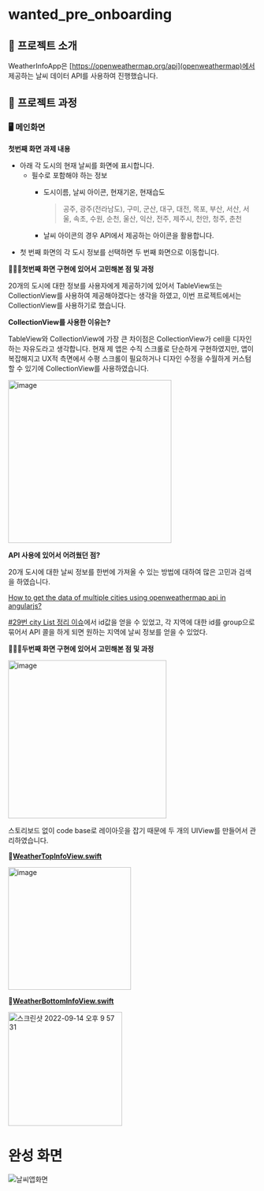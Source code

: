 # wanted_pre_onboarding

## 🎤 프로젝트 소개

WeatherInfoApp은 [https://openweathermap.org/api](openweathermap)에서 제공하는 날씨 데이터 API를 사용하여 진행했습니다.


## 🚌 프로젝트 과정

### **🖥 메인화면**

**첫번째 화면 과제 내용**

- 아래 각 도시의 현재 날씨를 화면에 표시합니다.
    - 필수로 포함해야 하는 정보
        - 도시이름, 날씨 아이콘, 현재기온, 현재습도
            
            > 공주, 광주(전라남도), 구미, 군산, 대구, 대전, 목포, 부산, 서산, 서울, 속초, 수원, 순천, 울산, 익산, 전주, 제주시, 천안, 청주, 춘천
            > 
        - 날씨 아이콘의 경우 API에서 제공하는 아이콘을 활용합니다.
- 첫 번째 화면의 각 도시 정보를 선택하면 두 번째 화면으로 이동합니다.

**🙇🏻‍♂️첫번째 화면 구현에 있어서 고민해본 점 및 과정**

20개의 도시에 대한 정보를 사용자에게 제공하기에 있어서 TableView또는 CollectionView를 사용하여 제공해야겠다는 생각을 하였고, 이번 프로젝트에서는 CollectionView를 사용하기로 했습니다.

**CollectionView를 사용한 이유는?**

TableView와 CollectionView에 가장 큰 차이점은 CollectionView가 cell을 디자인하는 자유도라고 생각합니다.
현재 제 앱은 수직 스크롤로 단순하게 구현하였지만, 앱이 복잡해지고 UX적 측면에서 수평 스크롤이 필요하거나 디자인 수정을 수월하게 커스텀할 수 있기에 CollectionView를 사용하였습니다.

<img width="331" alt="image" src="https://user-images.githubusercontent.com/69107255/190030539-24fa661e-8244-4a73-9d19-6241b467e309.png">

**API 사용에 있어서 어려웠던 점?**

20개 도시에 대한 날씨 정보를 한번에 가져올 수 있는 방법에 대하여 많은 고민과 검색을 하였습니다.

[How to get the data of multiple cities using openweathermap api in angularjs?](https://stackoverflow.com/questions/39053305/how-to-get-the-data-of-multiple-cities-using-openweathermap-api-in-angularjs/72177084#72177084)

[#29번 city List 정리 이슈](https://github.com/Jangilkyu/wanted_pre_onboarding/issues/29)에서 id값을 얻을 수 있었고, 각 지역에 대한 id를 group으로 묶어서 API 콜을 하게 되면 원하는 지역에 날씨 정보를 얻을 수 있었다.


**🙇🏻‍♂️두번째 화면 구현에 있어서 고민해본 점 및 과정**

<img width="321" alt="image" src="https://user-images.githubusercontent.com/69107255/190158250-ecbf8e14-b33f-4bd3-b519-bd1cef1c66d8.png">


스토리보드 없이 code base로 레이아웃을 잡기 때문에 두 개의 UIView를 만들어서 관리하였습니다.

**📂[WeatherTopInfoView.swift](https://github.com/Jangilkyu/wanted_pre_onboarding/blob/main/WeatherInfoApp/WeatherInfoApp/Controllers/SubViews/WeatherTopInfoView.swift)**

<img width="249" alt="image" src="https://user-images.githubusercontent.com/69107255/190159033-5d848cdc-5dbc-482b-a833-5358bd39cf05.png">

**📂[WeatherBottomInfoView.swift](https://github.com/Jangilkyu/wanted_pre_onboarding/blob/main/WeatherInfoApp/WeatherInfoApp/Controllers/SubViews/WeatherBottomInfoView.swift)**


<img width="231" alt="스크린샷 2022-09-14 오후 9 57 31" src="https://user-images.githubusercontent.com/69107255/190160095-52a48d0b-88a1-4d05-9c57-e72717637241.png">

# **완성 화면**

![날씨앱화면](https://user-images.githubusercontent.com/69107255/190163916-8241c2d9-0a91-4ed4-af3f-d6d892c172b6.gif)
